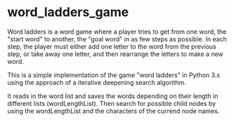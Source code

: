 # word_ladders_game

Word ladders is a word game where a player tries to get from one word, the "start word" to another, the "goal word" in as few steps as possible. In each step, the player must either add one letter to the word from the previous step, or take away one letter, and then rearrange the letters to make a new word.  


This is a simple implementation of the game "word ladders" in Python 3.x using the approach of a iterative deepening search algorithm.

It reads in the word list and saves the words depending on their length in different lists (wordLengthList). Then search for possible child nodes by using the wordLengthList and the characters of the currend node names.
